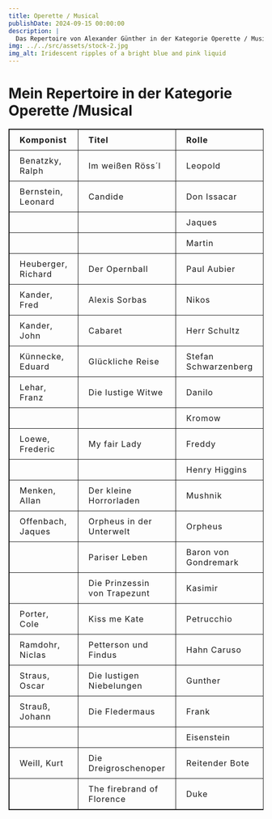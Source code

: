 ```yaml
---
title: Operette / Musical
publishDate: 2024-09-15 00:00:00
description: |
  Das Repertoire von Alexander Günther in der Kategorie Operette / Musical
img: ../../src/assets/stock-2.jpg
img_alt: Iridescent ripples of a bright blue and pink liquid
---
```

# Mein Repertoire in der Kategorie Operette /Musical


| Komponist         | Titel                          | Rolle                    | Sprache    |
|-------------------|-------------------------------|--------------------------|------------|
| Benatzky, Ralph   | Im weißen Röss´l              | Leopold                  |            |
| Bernstein, Leonard | Candide                       | Don Issacar              |            |
|                   |                               | Jaques                   |            |
|                   |                               | Martin                   |            |
| Heuberger, Richard | Der Opernball                 | Paul Aubier              |            |
| Kander, Fred      | Alexis Sorbas                 | Nikos                    |            |
| Kander, John      | Cabaret                       | Herr Schultz             |            |
| Künnecke, Eduard  | Glückliche Reise              | Stefan Schwarzenberg     |            |
| Lehar, Franz      | Die lustige Witwe             | Danilo                   |            |
|                   |                               | Kromow                   |            |
| Loewe, Frederic   | My fair Lady                  | Freddy                   |            |
|                   |                               | Henry Higgins            |            |
| Menken, Allan     | Der kleine Horrorladen        | Mushnik                  |            |
| Offenbach, Jaques | Orpheus in der Unterwelt      | Orpheus                  |            |
|                   | Pariser Leben                 | Baron von Gondremark     |            |
|                   | Die Prinzessin von Trapezunt  | Kasimir                  |            |
| Porter, Cole      | Kiss me Kate                  | Petrucchio               |            |
| Ramdohr, Niclas   | Petterson und Findus          | Hahn Caruso              |            |
| Straus, Oscar     | Die lustigen Niebelungen      | Gunther                  |            |
| Strauß, Johann    | Die Fledermaus                | Frank                    |            |
|                   |                               | Eisenstein               |            |
| Weill, Kurt       | Die Dreigroschenoper          | Reitender Bote           |            |
|                   | The firebrand of Florence     | Duke                     | engl.   |




<style>
  table {
  border-collapse: collapse;
  border: 1px solid ;
  letter-spacing: 1px;
}

td, th {
  border: 1px solid ;
  padding: 10px 20px;
}

th {
  background-color: ;
}

td {
  text-align: start;
}



  th {
    text-align: start;
  }
</style>

